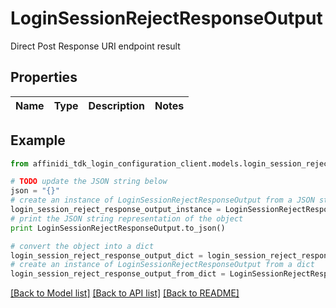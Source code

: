 # LoginSessionRejectResponseOutput

Direct Post Response URI endpoint result

## Properties

| Name | Type | Description | Notes |
| ---- | ---- | ----------- | ----- |

## Example

```python
from affinidi_tdk_login_configuration_client.models.login_session_reject_response_output import LoginSessionRejectResponseOutput

# TODO update the JSON string below
json = "{}"
# create an instance of LoginSessionRejectResponseOutput from a JSON string
login_session_reject_response_output_instance = LoginSessionRejectResponseOutput.from_json(json)
# print the JSON string representation of the object
print LoginSessionRejectResponseOutput.to_json()

# convert the object into a dict
login_session_reject_response_output_dict = login_session_reject_response_output_instance.to_dict()
# create an instance of LoginSessionRejectResponseOutput from a dict
login_session_reject_response_output_from_dict = LoginSessionRejectResponseOutput.from_dict(login_session_reject_response_output_dict)
```

[[Back to Model list]](../README.md#documentation-for-models) [[Back to API list]](../README.md#documentation-for-api-endpoints) [[Back to README]](../README.md)
